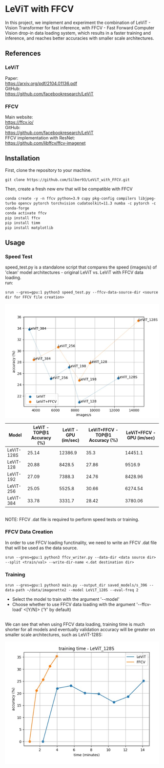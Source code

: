 # LeViT with FFCV
In this project, we implement and experiment the combination of LeViT - Vision Transformer for fast inference, with 
FFCV - Fast Forward Computer Vision  drop-in data loading system, which results in a faster training and inference, 
and reaches better accuracies with smaller scale architectures. <br>

## References
### LeViT
Paper: <br>
https://arxiv.org/pdf/2104.01136.pdf <br>
GitHub: <br>
https://github.com/facebookresearch/LeViT <br>
### FFCV
Main website: <br>
https://ffcv.io/ <br>
GitHub: <br>
https://github.com/facebookresearch/LeViT <br>
FFCV implementation with ResNet: <br>
https://github.com/libffcv/ffcv-imagenet <br>


## Installation
First, clone the repository to your machine.
```
git clone https://github.com/Silber93/LeViT_with_FFCV.git
```
Then, create a fresh new env that will be compatible with FFCV
```
conda create -y -n ffcv python=3.9 cupy pkg-config compilers libjpeg-turbo opencv pytorch torchvision cudatoolkit=11.3 numba -c pytorch -c conda-forge
conda activate ffcv
pip install ffcv
pip install timm
pip install matplotlib
```
## Usage
### Speed Test
speed_test.py is a standalone script that compares the speed (images/s) of 'clean' model architectures - original LeViT vs. LeViT with FFCV data loading. <br>
run:
```
srun --gres=gpu:1 python3 speed_test.py --ffcv-data-source-dir <source dir for FFCV file creation>
```
![alt text](https://github.com/Silber93/LeViT_with_FFCV/blob/master/misc/speed_test.jpeg?raw=true) <br>

| Model      | LeViT - TOP@1 Accuracy (%) | LeViT - GPU (im/sec) | LeViT+FFCV - TOP@1 Accuracy (%) | LeViT+FFCV - GPU (im/sec) |
|------------|----------------------------|----------------------|---------------------------------|---------------------------|
| LeViT-128S |                      25.14 |              12386.9 |                            35.3 |                   14451.1 |
|  LeViT-128 |                      20.88 |               8428.5 |                           27.86 |                    9516.9 |
|  LeViT-192 |                      27.09 |               7388.3 |                           24.76 |                   8428.96 |
|  LeViT-256 |                      25.05 |               5525.8 |                           30.66 |                   6274.54 |
|  LeViT-384 |                      33.78 |               3331.7 |                           28.42 |                   3780.06 |
<br>
NOTE: FFCV .dat file is required to perform speed tests or training. <br>

### FFCV Data Creation
In order to use FFCV loading functinality, we need to write an FFCV .dat file that will be used as the data source.
```
srun --gres=gpu:1 python3 ffcv_writer.py --data-dir <data source dir> --split <train/val> --write-dir-name <.dat destination dir>
```

### Training
```
srun --gres=gpu:1 python3 main.py --output_dir saved_models/s_396 --data-path ~/data/imagenette2 --model LeViT_128S --eval-freq 2
```
* Select the model to train with the argument '--model' 
* Choose whether to use FFCV data loading with the argument '--ffcv-load' <[Y/N]> ('Y' by default) <br>
<br>
We can see that when using FFCV data loading, training time is much shorter for all models and eventually validation accuracy will be greater on smaller scale architectures, such as LeViT-128S: <br>

![alt text](https://github.com/Silber93/LeViT_with_FFCV/blob/master/misc/train_speed.jpeg?raw=true) <br>
